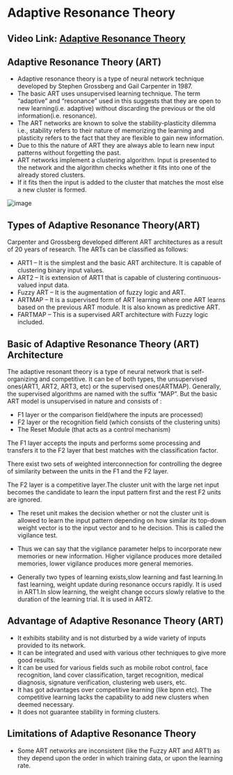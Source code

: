 # Adaptive Resonance Theory

## Video Link: [Adaptive Resonance Theory]()

## Adaptive Resonance Theory (ART)
- Adaptive resonance theory is a type of neural network technique developed by Stephen Grossberg and Gail Carpenter in 1987.
- The basic ART uses unsupervised learning technique. The term “adaptive” and “resonance” used in this suggests that they are open to new learning(i.e. adaptive) without discarding the previous or the old information(i.e. resonance).
- The ART networks are known to solve the stability-plasticity dilemma i.e., stability refers to their nature of memorizing the learning and plasticity refers to the fact that they are flexible to gain new information.
- Due to this the nature of ART they are always able to learn new input patterns without forgetting the past.
- ART networks implement a clustering algorithm. Input is presented to the network and the algorithm checks whether it fits into one of the already stored clusters.
- If it fits then the input is added to the cluster that matches the most else a new cluster is formed.

![image](https://user-images.githubusercontent.com/63282184/143730137-975559c6-c320-4206-9f35-4f2428efe4c2.png)

## Types of Adaptive Resonance Theory(ART)

Carpenter and Grossberg developed different ART architectures as a result of 20 years of research. The ARTs can be classified as follows:

- ART1 – It is the simplest and the basic ART architecture. It is capable of clustering binary input values.
- ART2 – It is extension of ART1 that is capable of clustering continuous-valued input data.
- Fuzzy ART – It is the augmentation of fuzzy logic and ART.
- ARTMAP – It is a supervised form of ART learning where one ART learns based on the previous ART module. It is also known as predictive ART.
- FARTMAP – This is a supervised ART architecture with Fuzzy logic included.

## Basic of Adaptive Resonance Theory (ART) Architecture
The adaptive resonant theory is a type of neural network that is self-organizing and competitive. It can be of both types, the unsupervised ones(ART1, ART2, ART3, etc) or the supervised ones(ARTMAP). Generally, the supervised algorithms are named with the suffix “MAP”.
But the basic ART model is unsupervised in nature and consists of :

- F1 layer or the comparison field(where the inputs are processed)
- F2 layer or the recognition field (which consists of the clustering units)
- The Reset Module (that acts as a control mechanism)


The F1 layer accepts the inputs and performs some processing and transfers it to the F2 layer that best matches with the classification factor.

There exist two sets of weighted interconnection for controlling the degree of similarity between the units in the F1 and the F2 layer.

The F2 layer is a competitive layer.The cluster unit with the large net input becomes the candidate to learn the input pattern first and the rest F2 units are ignored.

- The reset unit makes the decision whether or not the cluster unit is allowed to learn the input pattern depending on how similar its top-down weight vector is to the input vector and to he decision. This is called the vigilance test.
- Thus we can say that the vigilance parameter helps to incorporate new memories or new information. Higher vigilance produces more detailed memories, lower vigilance produces more general memories.

- Generally two types of learning exists,slow learning and fast learning.In fast learning, weight update during resonance occurs rapidly. It is used in ART1.In slow learning, the weight change occurs slowly relative to the duration of the learning trial. It is used in ART2.

## Advantage of Adaptive Resonance Theory (ART)

- It exhibits stability and is not disturbed by a wide variety of inputs provided to its network.
- It can be integrated and used with various other techniques to give more good results.
- It can be used for various fields such as mobile robot control, face recognition, land cover classification, target recognition, medical diagnosis, signature verification, clustering web users, etc.
- It has got advantages over competitive learning (like bpnn etc). The competitive learning lacks the capability to add new clusters when deemed necessary.
- It does not guarantee stability in forming clusters.

## Limitations of Adaptive Resonance Theory

- Some ART networks are inconsistent (like the Fuzzy ART and ART1) as they depend upon the order in which training data, or upon the learning rate.
